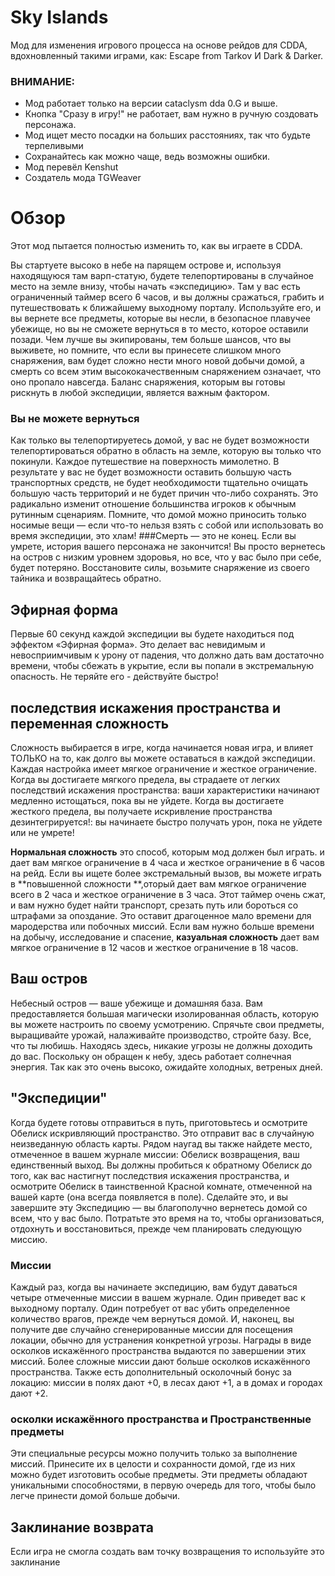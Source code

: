 # Sky Islands
Мод для изменения игрового процесса на основе рейдов для CDDA, вдохновленный такими играми, как: Escape from Tarkov И Dark & Darker.
### ВНИМАНИЕ:
- Мод работает только на версии cataclysm dda 0.G и выше.
- Кнопка "Сразу в игру!" не работает, вам нужно в ручную создовать персонажа.
- Мод ищет место посадки на больших расстояниях, так что будьте терпеливыми
- Сохранайтесь как можно чаще, ведь возможны ошибки.
- Мод перевёл Kenshut
- Создатель мода TGWeaver

# Обзор
Этот мод пытается полностью изменить то, как вы играете в CDDA.

Вы стартуете высоко в небе на парящем острове и, используя находящуюся там варп-статую, будете телепортированы в случайное место на земле внизу, чтобы начать «экспедицию». Там у вас есть ограниченный таймер всего 6 часов, и вы должны сражаться, грабить и путешествовать к ближайшему выходному порталу. Используйте его, и вы вернете все предметы, которые вы несли, в безопасное плавучее убежище, но вы не сможете вернуться в то место, которое оставили позади. Чем лучше вы экипированы, тем больше шансов, что вы выживете, но помните, что если вы принесете слишком много снаряжения, вам будет сложно нести много новой добычи домой, а смерть со всем этим высококачественным снаряжением означает, что оно пропало навсегда. Баланс снаряжения, которым вы готовы рискнуть в любой экспедиции, является важным фактором.

### Вы не можете вернуться
Как только вы телепортируетесь домой, у вас не будет возможности телепортироваться обратно в область на земле, которую вы только что покинули. Каждое путешествие на поверхность мимолетно. В результате у вас не будет возможности оставить большую часть транспортных средств, не будет необходимости тщательно очищать большую часть территорий и не будет причин что-либо сохранять. Это радикально изменит отношение большинства игроков к обычным рутинным сценариям. Помните, что домой можно приносить только носимые вещи — если что-то нельзя взять с собой или использовать во время экспедиции, это хлам!
###Смерть — это не конец.
Если вы умрете, история вашего персонажа не закончится! Вы просто вернетесь на остров с низким уровнем здоровья, но все, что у вас было при себе, будет потеряно. Восстановите силы, возьмите снаряжение из своего тайника и возвращайтесь обратно.
## Эфирная форма
Первые 60 секунд каждой экспедиции вы будете находиться под эффектом «Эфирная форма». Это делает вас невидимым и невосприимчивым к урону от падения, что должно дать вам достаточно времени, чтобы сбежать в укрытие, если вы попали в экстремальную опасность. Не теряйте его - действуйте быстро!

## последствия искажения пространства и переменная сложность
Сложность выбирается в игре, когда начинается новая игра, и влияет ТОЛЬКО на то, как долго вы можете оставаться в каждой экспедиции. Каждая настройка имеет мягкое ограничение и жесткое ограничение. Когда вы достигаете мягкого предела, вы страдаете от легких последствий искажения пространства: ваши характеристики начинают медленно истощаться, пока вы не уйдете. Когда вы достигаете жесткого предела, вы получаете искривление пространства дезинтегрируется!: вы начинаете быстро получать урон, пока не уйдете или не умрете!

**Нормальная сложность**  это способ, которым мод должен был играть. и дает вам мягкое ограничение в 4 часа и жесткое ограничение в 6 часов на рейд. Если вы ищете более экстремальный вызов, вы можете играть в **повышенной сложности **,оторый дает вам мягкое ограничение всего в 2 часа и жесткое ограничение в 3 часа. Этот таймер очень сжат, и вам нужно будет найти транспорт, срезать путь или бороться со штрафами за опоздание. Это оставит драгоценное мало времени для мародерства или побочных миссий. Если вам нужно больше времени на добычу, исследование и спасение, **казуальная сложность** дает вам мягкое ограничение в 12 часов и жесткое ограничение в 18 часов.

## Ваш остров
Небесный остров — ваше убежище и домашняя база. Вам предоставляется большая магически изолированная область, которую вы можете настроить по своему усмотрению. Спрячьте свои предметы, выращивайте урожай, налаживайте производство, стройте базу. Все, что ты любишь. Находясь здесь, никакие угрозы не должны доходить до вас. Поскольку он обращен к небу, здесь работает солнечная энергия. Так как это очень высоко, ожидайте холодных, ветреных дней.

## "Экспедиции"
Когда будете готовы отправиться в путь, приготовьтесь и осмотрите Обелиск искривляющий пространство. Это отправит вас в случайную неизведанную область карты. Рядом наугад вы также найдете место, отмеченное в вашем журнале миссии: Обелиск возвращения, ваш единственный выход. Вы должны пробиться к обратному Обелиск до того, как вас настигнут последствия искажения пространства, и осмотрите Обелиск в таинственной Красной комнате, отмеченной на вашей карте (она всегда появляется в поле). Сделайте это, и вы завершите эту Экспедицию — вы благополучно вернетесь домой со всем, что у вас было. Потратьте это время на то, чтобы организоваться, отдохнуть и восстановиться, прежде чем планировать следующую миссию.

### Миссии
Каждый раз, когда вы начинаете экспедицию, вам будут даваться четыре отмеченные миссии в вашем журнале. Один приведет вас к выходному порталу. Один потребует от вас убить определенное количество врагов, прежде чем вернуться домой. И, наконец, вы получите две случайно сгенерированные миссии для посещения локации, обычно для устранения конкретной угрозы. Награды в виде осколков искажённого пространства выдаются по завершении этих миссий. Более сложные миссии дают больше осколков искажённого пространства. Также есть дополнительный осколочный бонус за локацию: миссии в полях дают +0, в лесах дают +1, а в домах и городах дают +2.

### осколки искажённого пространства и Пространственные предметы
Эти специальные ресурсы можно получить только за выполнение миссий. Принесите их в целости и сохранности домой, где из них можно будет изготовить особые предметы. Эти предметы обладают уникальными способностями, в первую очередь для того, чтобы было легче принести домой больше добычи.



## Заклинание возврата
Если игра не смогла создать вам точку возвращения то используйте это заклинание



